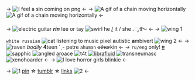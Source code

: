 -> ![I feel a sin coming on png](https://64.media.tumblr.com/d08b1b0d85c9891d902851398093a764/026cbbc9b24e1367-40/s400x600/01edd186c1a60c8af55d0cdb928e98c8f9b0f13b.jpg) <-
-> ![A gif of a chain moving horizontally](https://i.postimg.cc/kg9mWWhp/ezgif-5-f0840919c0.gif)![A gif of a chain moving horizontally](https://i.postimg.cc/kg9mWWhp/ezgif-5-f0840919c0.gif) <-

-> ![electric guitar](https://i.postimg.cc/7ZqD8gDy/ezgif-5-65bca37baa.gif) ***rin*** lee or tay ![swirl](https://i.imgur.com/2DNGCyT.gif) he [/](https://en.pronouns.page/@ant_fucker98) it / she .ೃ࿐ <-
-> ![wing 1](https://64.media.tumblr.com/3bafee29c48218b6838ab69ded2f8761/3fe4c2706e5d6a04-78/s75x75_c1/c13beac6c4edf8d121fe69c615d5aaf8dc8b96f1.gifv) `white russian` ![cat listening to music pixel](https://i.postimg.cc/g0ZHd6GG/7c59c1503bb0aec59694e3b7b1bb196331a341b6.gif) **a**utistic **a**mbivert ![wing 2](https://64.media.tumblr.com/70c6e786b8586c913ca5f6839ad2727a/3fe4c2706e5d6a04-d4/s75x75_c1/7190058451fb178a0560d855e682bc573be184b9.gifv) <-
-> ![raven](https://cdn.discordapp.com/attachments/860333357169508355/1055302085706526840/MZ66jEO.gif) *bodily* **4**teen ˊˎ-  petre `ahuman` ~~other~~kin <-
-> `ru/eng` only! [**⌗**](https://rentry.co/rinsflags) ![sapphic](https://i.postimg.cc/k5mc1r63/sapphic-3-stripes-20-px.png) ![angled aroace](https://i.postimg.cc/q7VmPhFF/aligned-aroace-4-stripes-20-px.png) ![t4t](https://i.postimg.cc/d0n6PwJV/trans-4-trans-7-stripes-20-px.png) [![librafluid](https://64.media.tumblr.com/16c8b926894e4842c4a49ee23332e3e0/9754fab0999210fe-98/s75x75_c1/c0d63fb96d23d07403a0d67b26c8dd15e042f484.pnj)](https://www.tumblr.com/sakura-miku-my-love/716374648028282880/antfucker98-is-my-pinterest-nickname-made?source=share) ![transneumasc](https://i.postimg.cc/NGnNjsmy/transneumasc-7-stripes-20-px.png) ![xenohoarder](https://i.postimg.cc/rs0yYpTv/xenohoarder.jpg) <-
-> ![I love horror girls blinkie](https://64.media.tumblr.com/ecd54211d5715f6d7a55b8f1abb7bbb9/3fcb839d9e1d9fda-de/s250x400/e44dd6fd61e66bfac96a1df98ac662c25a00c31d.gifv) <- 


-> ![1](https://i.postimg.cc/05fd8v1K/4fb5e77b300b135f75658def4a7c7882b09062a3.gif) [pin](https://pin.it/1v2I6Mo) ☆ [tumblr](https://www.tumblr.com/sakura-miku-my-love?source=share) ☆ [links](https://rentry.co/rins-links) ![2](https://i.postimg.cc/SsG8N63b/32e963d12e70e571afd799fa3c6f0475642887ec.gif) <-
